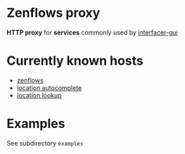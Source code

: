 <p align="center">
  <h1>Zenflows proxy</h1>

  **HTTP proxy** for **services** commonly used by [interfacer-gui](https://github.com/dyne/interfacer-gui/) 
</p>

# Currently known hosts
- [zenflows](https://fcos.interfacer.dyne.org/)
- [location autocomplete](https://autocomplete.search.hereapi.com/v1/autocomplete)
- [location lookup](https://lookup.search.hereapi.com/v1/lookup)

# Examples
See subdirectory `examples`

